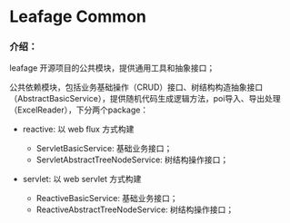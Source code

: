 # Leafage Common

### 介绍：

leafage 开源项目的公共模块，提供通用工具和抽象接口；

公共依赖模块，包括业务基础操作（CRUD）接口、树结构构造抽象接口（AbstractBasicService），提供随机代码生成逻辑方法，poi导入、导出处理（ExcelReader），下分两个package：

- reactive: 以 web flux 方式构建

  - ServletBasicService: 基础业务接口；
  - ServletAbstractTreeNodeService: 树结构操作接口；

- servlet: 以 web servlet 方式构建

  - ReactiveBasicService: 基础业务接口；
  - ReactiveAbstractTreeNodeService: 树结构操作接口；
